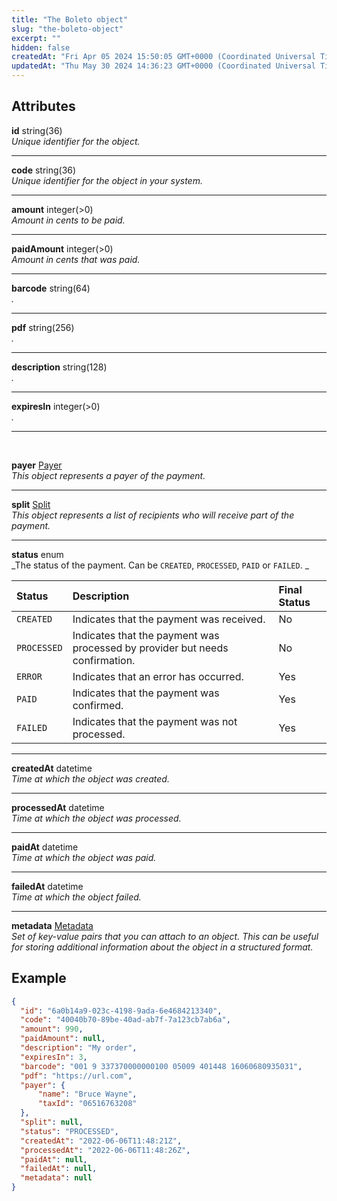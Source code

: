 ```yaml
---
title: "The Boleto object"
slug: "the-boleto-object"
excerpt: ""
hidden: false
createdAt: "Fri Apr 05 2024 15:50:05 GMT+0000 (Coordinated Universal Time)"
updatedAt: "Thu May 30 2024 14:36:23 GMT+0000 (Coordinated Universal Time)"
---
```

## Attributes

**id** string(36)  
_Unique identifier for the object._

***

**code** string(36)  
_Unique identifier for the object in your system._

***

**amount** integer(>0)  
_Amount in cents to be paid._

***

**paidAmount** integer(>0)  
_Amount in cents that was paid._

***

**barcode** string(64)  
_._

***

**pdf** string(256)  
_._

***

**description** string(128)  
_._

***

**expiresIn** integer(>0)  
_._

***

<br>

**payer** [Payer](ref:the-payer-object)  
_This object represents a payer of the payment._

***

**split** [Split](ref:the-split-object)  
_This object represents a list of recipients who will receive part of the payment._

***

**status** enum  
_The status of the payment. Can be `CREATED`, `PROCESSED`, `PAID` or `FAILED`. _

| Status      | Description                                                                  | Final Status |
| :---------- | :--------------------------------------------------------------------------- | :----------- |
| `CREATED`   | Indicates that the payment was received.                                     | No           |
| `PROCESSED` | Indicates that the payment was processed by provider but needs confirmation. | No           |
| `ERROR`     | Indicates that an error has occurred.                                        | Yes          |
| `PAID`      | Indicates that the payment was confirmed.                                    | Yes          |
| `FAILED`    | Indicates that the payment was not processed.                                | Yes          |

***

**createdAt** datetime  
_Time at which the object was created._

***

**processedAt** datetime  
_Time at which the object was processed._

***

**paidAt** datetime  
_Time at which the object was paid._

***

**failedAt** datetime  
_Time at which the object failed._

***

**metadata** [Metadata](ref:metadata)  
_Set of key-value pairs that you can attach to an object. This can be useful for storing additional information about the object in a structured format._

## Example

```json
{
  "id": "6a0b14a9-023c-4198-9ada-6e4684213340",
  "code": "40040b70-89be-40ad-ab7f-7a123cb7ab6a",
  "amount": 990,
  "paidAmount": null,
  "description": "My order",
  "expiresIn": 3,
  "barcode": "001 9 337370000000100 05009 401448 16060680935031",
  "pdf": "https://url.com",
  "payer": {
      "name": "Bruce Wayne",
      "taxId": "06516763208" 
  },
  "split": null,
  "status": "PROCESSED",
  "createdAt": "2022-06-06T11:48:21Z",
  "processedAt": "2022-06-06T11:48:26Z",
  "paidAt": null,
  "failedAt": null,
  "metadata": null
}
```
